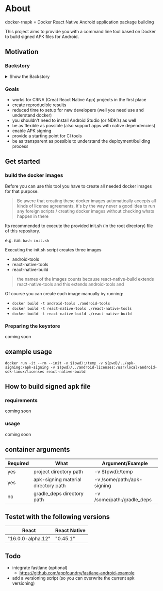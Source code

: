 # About
docker-rnapk = Docker React Native Android application package building

This project aims to provide you with a command line tool based on Docker to build signed APK files for Android.

## Motivation
### Backstory
<details>
<summary>Show the Backstory</summary>

With "Creat React Native App" (CRNA) there exist an awesome tool for getting started with React Native. If you play with the thought to check out React Native you should definitly check out CRNA.

But "Creat React Native App" has limitations:
- for development only
- creats project which are in a kind of pre React Native state (in a context for production)
- it must be written in pure JavaScript
    - you can’t have any dependencies which rely on custom native code (which means you can't use native custome components)
- you have to installed the expo app on a mobile device (or simulator) to show/play around with your app
- devices (running the expo app) needs to be in the same network as the host (who runs a packeging server which streamlinse the JS package to the expo app)
    - sharing your app becomes way harder

At some point you want to distribute your app to coworkers, friends, or customers.
New developers who just startet with CRNA should also make a similar experience if it goes to production.

Here docker-rnapk joins the game.
</details>

### Goals
- works for CRNA (Creat React Native App) projects in the first place
- create reproducible results
- reduced time to setup for new developers (well you need use and understand docker)
- you shouldn't need to install Android Studio (or NDK’s) as well
- be as flexible as possible (also support apps with native dependencies)
- enable APK signing
- provide a starting point for CI tools
- be as transparent as possible to understand the deployment/building process

## Get started

### build the docker images
Before you can use this tool you have to create all needed docker images for that purpose.

> Be awere that creating these docker images automatically accepts all kinds of license agreements, it's by the way never a good idea to run any foreign scripts / creating docker images without checking whats happen in there

Its recommended to execute the provided init.sh (in the root directory) file of this repository.

e.g. run: `bash init.sh`

Executing the init.sh script creates three images
- android-tools
- react-native-tools
- react-native-build

> the names of the images counts because react-native-build extends react-native-tools and this extends android-tools and

Of course you can create each image manually by running:
- `docker build -t android-tools ./android-tools`
- `docker build -t react-native-tools ./react-native-tools`
- `docker build -t react-native-build ./react-native-build`

### Preparing the keystore
coming soon

## example usage
`docker run -it --rm --init -v $(pwd):/temp -v $(pwd)/../apk-signing:/apk-signing -v $(pwd)/../android-licenses:/usr/local/android-sdk-linux/licenses react-native-build`

## How to build signed apk file
### requirements
coming soon
### usage
coming soon

## container arguments

| Required | What                                | Argument/Example                                                  |
|----------|-------------------------------------|-------------------------------------------------------------------|
| yes      | project directory path              | -v $(pwd):/temp                                                   |
| yes      | apk-signing material directory path | -v /some/path:/apk-signing                                        |
| no       | gradle_deps directory path          | -v /some/path:/gradle_deps                                        |


## Testet with the following versions
| React             | React Native         |
|-------------------|----------------------|
| "16.0.0-alpha.12" | "0.45.1"             |


## Todo
- integrate fastlane (optional)
  - https://github.com/appfoundry/fastlane-android-example
- add a versioning script (so you can overwrite the current apk versioning)
